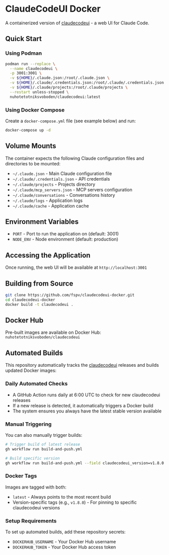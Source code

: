 # ClaudeCodeUI Docker

A containerized version of [claudecodeui](https://github.com/siteboon/claudecodeui) - a web UI for Claude Code.

## Quick Start

### Using Podman

```bash
podman run --replace \
  --name claudecodeui \
  -p 3001:3001 \
  -v ${HOME}/.claude.json:/root/.claude.json \
  -v ${HOME}/.claude/.credentials.json:/root/.claude/.credentials.json \
  -v ${HOME}/.claude/projects:/root/.claude/projects \
  --restart unless-stopped \
  nuhotetotniksvoboden/claudecodeui:latest
```

### Using Docker Compose

Create a `docker-compose.yml` file (see example below) and run:

```bash
docker-compose up -d
```

## Volume Mounts

The container expects the following Claude configuration files and directories to be mounted:

- `~/.claude.json` - Main Claude configuration file
- `~/.claude/.credentials.json` - API credentials
- `~/.claude/projects` - Projects directory
- `~/.claude/mcp_servers.json` - MCP servers configuration
- `~/.claude/conversations` - Conversations history
- `~/.claude/logs` - Application logs
- `~/.claude/cache` - Application cache

## Environment Variables

- `PORT` - Port to run the application on (default: 3001)
- `NODE_ENV` - Node environment (default: production)

## Accessing the Application

Once running, the web UI will be available at `http://localhost:3001`

## Building from Source

```bash
git clone https://github.com/fspv/claudecodeui-docker.git
cd claudecodeui-docker
docker build -t claudecodeui .
```

## Docker Hub

Pre-built images are available on Docker Hub: `nuhotetotniksvoboden/claudecodeui`

## Automated Builds

This repository automatically tracks the [claudecodeui](https://github.com/siteboon/claudecodeui) releases and builds updated Docker images:

### Daily Automated Checks
- A GitHub Action runs daily at 6:00 UTC to check for new claudecodeui releases
- If a new release is detected, it automatically triggers a Docker build
- The system ensures you always have the latest stable version available

### Manual Triggering
You can also manually trigger builds:
```bash
# Trigger build of latest release
gh workflow run build-and-push.yml

# Build specific version
gh workflow run build-and-push.yml --field claudecodeui_version=v1.8.0
```

### Docker Tags
Images are tagged with both:
- `latest` - Always points to the most recent build
- Version-specific tags (e.g., `v1.8.0`) - For pinning to specific claudecodeui versions

### Setup Requirements
To set up automated builds, add these repository secrets:
- `DOCKERHUB_USERNAME` - Your Docker Hub username
- `DOCKERHUB_TOKEN` - Your Docker Hub access token
